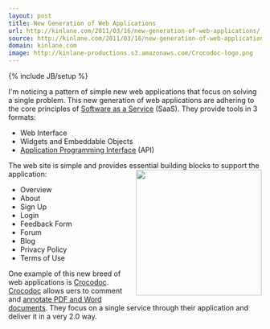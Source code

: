 ```yaml
---
layout: post
title: New Generation of Web Applications
url: http://kinlane.com/2011/03/16/new-generation-of-web-applications/
source: http://kinlane.com/2011/03/16/new-generation-of-web-applications/
domain: kinlane.com
image: http://kinlane-productions.s3.amazonaws.com/Crocodoc-logo.png
---
```

{% include JB/setup %}

<p>
     I'm noticing a pattern of simple new web applications that focus on solving a single problem. This new generation of web applications are adhering to the core principles of <a href="http://www.kinlane.com/category/software-as-a-service-saas/">Software as a Service</a> (SaaS). They provide tools in 3 formats:
</p>
<ul class="mainlist">
     <li>Web Interface
     </li>
     <li>Widgets and Embeddable Objects
     </li>
     <li>
          <a href="http://blog.apievangelist.com/">Application Programming Interface</a> (API)
     </li>
</ul>
<p>
     The web site is simple and provides essential building blocks to support the application:<a title="CrocoDoc" href="http://crocodoc.com/"><img class="c1" src="http://kinlane-productions.s3.amazonaws.com/Crocodoc-logo.png" alt="" width="250" align="right" /></a>
</p>
<ul class="mainlist">
     <li>Overview
     </li>
     <li>About
     </li>
     <li>Sign Up
     </li>
     <li>Login
     </li>
     <li>Feedback Form
     </li>
     <li>Forum
     </li>
     <li>Blog
     </li>
     <li>Privacy Policy
     </li>
     <li>Terms of Use
     </li>
</ul>
<p>
     One example of this new breed of web applications is <a title="CrocoDoc" href="http://crocodoc.com/">Crocodoc</a>. <a title="CrocoDoc" href="http://crocodoc.com/">Crocodoc</a> allows uers to comment and <a title="annotate PDF and word documents" href="http://crocodoc.com/">annotate PDF and Word documents</a>. They focus on a single service through their application and deliver it in a very 2.0 way.
</p>